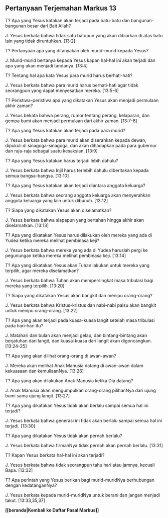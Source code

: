 ﻿## Pertanyaan Terjemahan Markus 13 ##

T? Apa yang Yesus katakan akan terjadi pada batu-batu dan bangunan-bangunan besar dari Bait Allah?

J. Yesus berkata bahwa tidak satu batupun yang akan dibiarkan di atas batu lain yang tidak diruntuhkan. [13:2]

T? Pertanyaan apa yang ditanyakan oleh murid-murid kepada Yesus?

J. Murid-murid bertanya kepada Yesus kapan hal-hal ini akan terjadi dan apa yang akan menjadi tandanya. [13:4]

T? Tentang hal apa kata Yesus para murid harus berhati-hati?

J. Yesus berkata bahwa para murid harus berhati-hati agar tidak seorangpun yang dapat menyesatkan mereka. [13:5-6]

T? Peristiwa-peristiwa apa yang dikatakan Yesus akan menjadi permulaan akhir zaman?

J. Yesus bekata bahwa perang, rumor tentang perang, kelaparan, dan gempa bumi akan menjadi permulaan dari akhir zaman. [13:7-8]

T? Apa yang Yesus katakan akan terjadi pada para murid?

J. Yesus berkata bahwa para murid akan diserahkan kepada dewan, dipukuli di sinagoga-sinagoga, dan akan dihadapkan pada para gubernur dan raja-raja sebagai suatu kesaksian. [13:9]

T? Apa yang Yesus katakan harus terjadi lebih dahulu?

J. Yesus berkata bahwa Injil harus terlebih dahulu diberitakan kepada semua bangsa-bangsa. [13:10]

T? Apa yang Yesus katakan akan terjadi diantara anggota keluarga?

J. Yesus berkata bahwa seorang anggota keluarga akan menyerahkan anggota keluarga yang lain untuk dibunuh. [13:12]

T? Siapa yang dikatakan Yesus akan diselamatkan?

J. Yesus berkata bahwa siapapun yang bertahan hingga akhir akan diselamatkan. [13:13]

T? Apa yang dikatakan Yesus harus dilakukan oleh mereka yang ada di Yudea ketika mereka melihat pembinasa keji?

J. Yesus berkata bahwa mereka yang ada di Yudea haruslah pergi ke pegunungan ketika mereka melihat pembinasa keji. [13:14]

T? Apa yang dikatakan Yesus akan Tuhan lakukan untuk mereka yang terpilih, agar mereka diselamatkan?

J. Yesus berkata bahwa Tuhan akan mempersingkat masa tribulasi bagi mereka yang terpilih. [13:20]

T? Siapa yang dikatakan Yesus akan bangkit dan menipu orang-orang?

J. Yesus berkata bahwa Kristus-kristus dan nabi-nabi palsu akan bangkit untuk menipu orang-orang. [13:22]

T? Apa yang akan terjadi pada kuasa-kuasa langit setelah masa tribulasi pada hari-hari itu?

J. Matahari dan bulan akan menjadi gelap, dan bintang-bintang akan berjatuhan dari langit, dan kuasa-kuasa dari langit akan digoncangkan. [13:24-25]

T? Apa yang akan dilihat orang-orang di awan-awan?

J. Mereka akan melihat Anak Manusia datang di awan-awan dalam kekuasaan dan kemuliaanNya. [13:26]

T? Apa yang akan dilakukan Anak Manusia ketika Dia datang?

J. Anak Manusia akan mengumpulkan orang-orang pilihanNya dari ujung bumi sama ujung langit. [13:27]

T? Apa yang dikatakan Yesus tidak akan berlalu sampai semua hal ini terjadi?

J. Yesus berkata bahwa generasi ini tidak akan berlalu sampai semua hal ini terjadi. [13:30]

T? Apa yang dikatakan Yesus tidak akan pernah berlalu?

J. Yesus berkata bahwa firmanNya tidak pernah akan pernah berlalu. [13:31]

T? Kapan Yesus berkata hal-hal ini akan terjadi?

J. Yesus berkata bahwa tidak seorangpun tahu hari atau jamnya, kecuali Bapa. [13:32]

T? Apa perintah yang Yesus berikan bagi murid-muridNya berhubungan dengan kedatanganNya?

J. Yesus berkata kepada murid-muridNya untuk berani dan jangan menjadi takut. [13:33,35,37]

__[[beranda|Kembali ke Daftar Pasal Markus]]__

